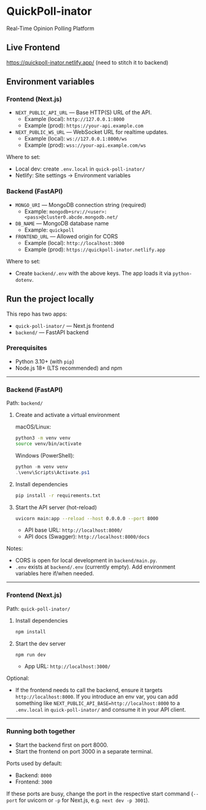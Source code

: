 # QuickPoll-inator
Real-Time Opinion Polling Platform

## Live Frontend
https://quickpoll-inator.netlify.app/
(need to stitch it to backend)

## Environment variables

### Frontend (Next.js)
- `NEXT_PUBLIC_API_URL` — Base HTTP(S) URL of the API.
  - Example (local): `http://127.0.0.1:8000`
  - Example (prod): `https://your-api.example.com`
- `NEXT_PUBLIC_WS_URL` — WebSocket URL for realtime updates.
  - Example (local): `ws://127.0.0.1:8000/ws`
  - Example (prod): `wss://your-api.example.com/ws`

Where to set:
- Local dev: create `.env.local` in `quick-poll-inator/`
- Netlify: Site settings → Environment variables

### Backend (FastAPI)
- `MONGO_URI` — MongoDB connection string (required)
  - Example: `mongodb+srv://<user>:<pass>@cluster0.abcde.mongodb.net/`
- `DB_NAME` — MongoDB database name
  - Example: `quickpoll`
- `FRONTEND_URL` — Allowed origin for CORS
  - Example (local): `http://localhost:3000`
  - Example (prod): `https://quickpoll-inator.netlify.app`

Where to set:
- Create `backend/.env` with the above keys. The app loads it via `python-dotenv`.

## Run the project locally

This repo has two apps:

- `quick-poll-inator/` — Next.js frontend
- `backend/` — FastAPI backend

### Prerequisites

- Python 3.10+ (with `pip`)
- Node.js 18+ (LTS recommended) and npm

---

### Backend (FastAPI)

Path: `backend/`

1. Create and activate a virtual environment

   macOS/Linux:
   ```bash
   python3 -m venv venv
   source venv/bin/activate
   ```

   Windows (PowerShell):
   ```powershell
   python -m venv venv
   .\venv\Scripts\Activate.ps1
   ```

2. Install dependencies
   ```bash
   pip install -r requirements.txt
   ```

3. Start the API server (hot-reload)
   ```bash
   uvicorn main:app --reload --host 0.0.0.0 --port 8000
   ```

   - API base URL: `http://localhost:8000/`
   - API docs (Swagger): `http://localhost:8000/docs`

Notes:

- CORS is open for local development in `backend/main.py`.
- `.env` exists at `backend/.env` (currently empty). Add environment variables here if/when needed.

---

### Frontend (Next.js)

Path: `quick-poll-inator/`

1. Install dependencies
   ```bash
   npm install
   ```

2. Start the dev server
   ```bash
   npm run dev
   ```

   - App URL: `http://localhost:3000/`

Optional:

- If the frontend needs to call the backend, ensure it targets `http://localhost:8000`. If you introduce an env var, you can add something like `NEXT_PUBLIC_API_BASE=http://localhost:8000` to a `.env.local` in `quick-poll-inator/` and consume it in your API client.

---

### Running both together

- Start the backend first on port 8000.
- Start the frontend on port 3000 in a separate terminal.

Ports used by default:

- Backend: `8000`
- Frontend: `3000`

If these ports are busy, change the port in the respective start command (`--port` for uvicorn or `-p` for Next.js, e.g. `next dev -p 3001`).
